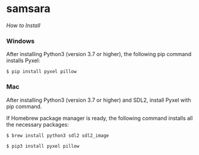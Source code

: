 # samsara

*How to Install*  
  
### Windows
After installing Python3 (version 3.7 or higher), the following pip command installs Pyxel:

    $ pip install pyxel pillow

### Mac
After installing Python3 (version 3.7 or higher) and SDL2, install Pyxel with pip command.

If Homebrew package manager is ready, the following command installs all the necessary packages:

    $ brew install python3 sdl2 sdl2_image

    $ pip3 install pyxel pillow
